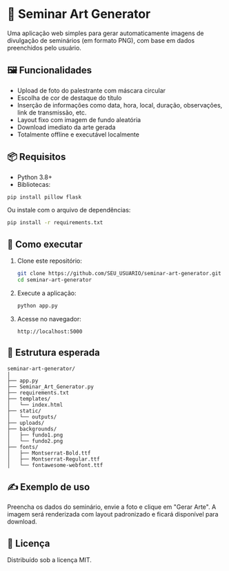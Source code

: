 # 🎨 Seminar Art Generator

Uma aplicação web simples para gerar automaticamente imagens de divulgação de seminários (em formato PNG), com base em dados preenchidos pelo usuário.

## 🖼️ Funcionalidades

- Upload de foto do palestrante com máscara circular
- Escolha de cor de destaque do título
- Inserção de informações como data, hora, local, duração, observações, link de transmissão, etc.
- Layout fixo com imagem de fundo aleatória
- Download imediato da arte gerada
- Totalmente offline e executável localmente

## 📦 Requisitos

- Python 3.8+
- Bibliotecas:

```bash
pip install pillow flask
```

Ou instale com o arquivo de dependências:

```bash
pip install -r requirements.txt
```

## 🚀 Como executar

1. Clone este repositório:
   ```bash
   git clone https://github.com/SEU_USUARIO/seminar-art-generator.git
   cd seminar-art-generator
   ```

2. Execute a aplicação:
   ```bash
   python app.py
   ```

3. Acesse no navegador:
   ```
   http://localhost:5000
   ```

## 📁 Estrutura esperada

```
seminar-art-generator/
│
├── app.py
├── Seminar_Art_Generator.py
├── requirements.txt
├── templates/
│   └── index.html
├── static/
│   └── outputs/
├── uploads/
├── backgrounds/
│   ├── fundo1.png
│   └── fundo2.png
├── fonts/
│   ├── Montserrat-Bold.ttf
│   ├── Montserrat-Regular.ttf
│   └── fontawesome-webfont.ttf
```

## ✍️ Exemplo de uso

Preencha os dados do seminário, envie a foto e clique em "Gerar Arte". A imagem será renderizada com layout padronizado e ficará disponível para download.

## 📝 Licença

Distribuído sob a licença MIT.
